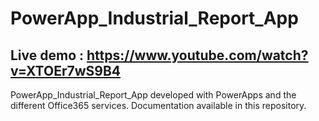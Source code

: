 # PowerApp_Industrial_Report_App
## Live demo : https://www.youtube.com/watch?v=XTOEr7wS9B4
PowerApp_Industrial_Report_App developed with PowerApps and the different Office365 services. Documentation available in this repository.
